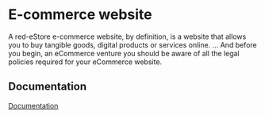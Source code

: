 
# E-commerce website

A red-eStore e-commerce website, by definition, is a website that allows you to buy 
tangible goods, digital products or services online. ... And before
you begin, an eCommerce venture you should be aware of all the
legal policies required for your eCommerce website.


## Documentation

[Documentation](https://redstorez.netlify.app/index.html)

